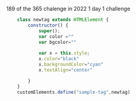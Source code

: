 189 of the 365 chalenge in 2022 1 day 1 challenge
```javascript
    class newtag extends HTMLElement {
        constructor() {
            super();
            var color =""
            var bgcolor=""
                     
            var x = this.style;
            x.color="black"
            x.backgroundColor="cyan"
            x.textAlign="center"

        }
    }
    customElements.define("sample-tag",newtag)
